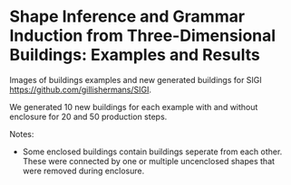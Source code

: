 # Shape Inference and Grammar Induction from Three-Dimensional Buildings: Examples and Results
Images of buildings examples and new generated buildings for SIGI https://github.com/gillishermans/SIGI.

We generated 10 new buildings for each example with and without enclosure for 20 and 50 production steps.

Notes:
 - Some enclosed buildings contain buildings seperate from each other. These were connected by one or multiple uncenclosed shapes that were removed during enclosure.

<p align="center"> 
    <img src="https://github.com/gillishermans/SIGI_results/tree/main/Example1_20steps/2021-03-20_23.16.16.png" alt="">
 </p>
